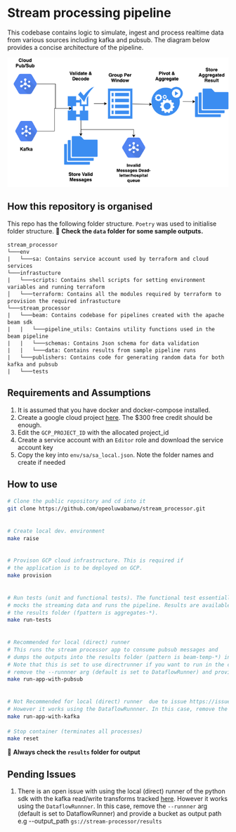 # Stream processing pipeline

This codebase contains logic to simulate, ingest and process realtime data from various sources including kafka and pubsub. The diagram below provides a concise architecture of the pipeline.

![architecture](stream_processor.png)

## How this repository is organised

This repo has the following folder structure. `Poetry` was used to initialise folder structure.
📢 **Check the `data` folder for some sample outputs.**

```text
stream_processor
└───env
|   └───sa: Contains service account used by terraform and cloud services
└───infrastucture
|   └───scripts: Contains shell scripts for setting environment variables and running terraform
│   └───terraform: Contains all the modules required by terraform to provision the required infrastucture
└───stream_processor
|   └───beam: Contains codebase for pipelines created with the apache beam sdk
|   |   └───pipeline_utils: Contains utility functions used in the beam pipeline
|   |   └───schemas: Contains Json schema for data validation
|   |   └───data: Contains results from sample pipeline runs
|   └───publishers: Contains code for generating random data for both kafka and pubsub
|   └───tests
```
## Requirements and Assumptions
1. It is assumed that you have docker and docker-compose installed.
2. Create a google cloud project [here](https://cloud.google.com/free). The $300 free credit should be enough.
3. Edit the `GCP_PROJECT_ID` with the allocated project_id
4. Create a service account with an `Editor` role and download the service account key
5. Copy the key into `env/sa/sa_local.json`. Note the folder names and create if needed

## How to use
```bash
# Clone the public repository and cd into it
git clone https://github.com/opeoluwabanwo/stream_processor.git


# Create local dev. environment
make raise


# Provison GCP cloud infrastructure. This is required if
# the application is to be deployed on GCP.
make provision


# Run tests (unit and functional tests). The functional test essentially
# mocks the streaming data and runs the pipeline. Results are available in
# the results folder (fpattern is aggregates-*).
make run-tests


# Recommended for local (direct) runner
# This runs the stream processor app to consume pubsub messages and
# dumps the outputs into the results folder (pattern is beam-temp-*) in the root directory.
# Note that this is set to use directrunner if you want to run in the cloud
# remove the --runnner arg (default is set to DataflowRunner) and provide a bucket as # output path e.g --output_path gs://stream-processor/results.
make run-app-with-pubsub


# Not Recommended for local (direct) runner  due to issue https://issues.apache.org/jira/browse/BEAM-11991
# However it works using the DataflowRunnner. In this case, remove the --runnner arg (default is set to DataflowRunner) and provide a bucket as output path e.g --output_path gs://stream-processor/results
make run-app-with-kafka

# Stop container (terminates all processes)
make reset
```
📢 **Always check the `results` folder for output**

## Pending Issues
1. There is an open issue with using the local (direct) runner of the python sdk with the kafka read/write transforms tracked [here](https://issues.apache.org/jira/browse/BEAM-11991). However it works using the `DataflowRunnner`. In this case, remove the `--runnner` arg (default is set to DataflowRunner) and provide a bucket as output path e.g --output_path `gs://stream-processor/results`
